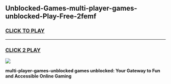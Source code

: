 
## Unblocked-Games-multi-player-games-unblocked-Play-Free-2femf
<h3>
<a href="https://premium76.site?title=multi-player-games-unblocked&ref=10A">CLICK TO PLAY</a></h3>
<hr>

<h3>
<a href="https://premium76.site?title=multi-player-games-unblocked&ref=10A">CLICK 2 PLAY</a>
  
</h3>

<a href="https://premium76.site?title=multi-player-games-unblocked&ref=10A"><img src="https://clearcache.store/games.png"></a>


**multi-player-games-unblocked games unblocked: Your Gateway to Fun and Accessible Online Gaming**
